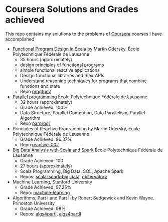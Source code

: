 Coursera Solutions and Grades achieved
=================

This repo contains  my solutions to the problems of [Coursera](https://www.coursera.org) courses I have accomplished


- [Functional Program Design in Scala](https://coursera.org/share/be5578d8bb6f22faa8cb66c0125bd80a) by Martin Odersky. École Polytechnique Fédérale de Lausanne
  - 35 hours (approximately)
  - design principles of functional programs
  - simple functional reactive applications
  - Design functional libraries and their APIs
  - Understand reasoning techniques for programs that combine functions and state
  - Repo [progfun2](progfun2)
- [Parallel programming](https://coursera.org/share/cc981bbae9f600f312c7dd8de13cd1ad) École Polytechnique Fédérale de Lausanne
  - 32 hours (approximately)
  - Grade Achieved: 100%
  - Data Structure, Parallel Computing, Data Parallelism, Parallel Algorithm
  - Repo [parprog1](parprog1)
- Principles of Reactive Programming by Martin Odersky, École Polytechnique Fédérale de Lausanne:
  - Grade Achieved: 96.37%
  - Repo [reactive-002](reactive-002)
- [Big Data Analysis with Scala and Spark](https://coursera.org/share/fdfba2b981538d44d6ca9bae7994bd09) École Polytechnique Fédérale de Lausanne
  - Grade Achieved: 100
  - 27 hours (approximately)
  - Scala Programming, Big Data, SQL, Apache Spark
  - Repos: [scala-spark-big-data](scala-spark-big-data), [observatory](observatory)
- Machine Learning, Stanford University
  - Grade Achieved: 97.25%
  - Repo: [machine-learning](machine-learning)
- Algorithms, Part I and Part II by Robert Sedgewick and Kevin Wayne. Princeton University
  - Grade Achieved: 98%
  - Repos: [algs4partI](algs4partI), [algs4partII](algs4partII)
